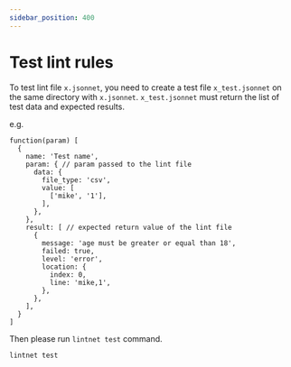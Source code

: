 ```yaml
---
sidebar_position: 400
---
```


# Test lint rules

To test lint file `x.jsonnet`, you need to create a test file `x_test.jsonnet` on the same directory with `x.jsonnet`.
`x_test.jsonnet` must return the list of test data and expected results.

e.g.

```jsonnet
function(param) [
  {
    name: 'Test name',
    param: { // param passed to the lint file
      data: {
        file_type: 'csv',
        value: [
          ['mike', '1'],
        ],
      },
    },
    result: [ // expected return value of the lint file
      {
        message: 'age must be greater or equal than 18',
        failed: true,
        level: 'error',
        location: {
          index: 0,
          line: 'mike,1',
        },
      },
    ],
  }
]
```

Then please run `lintnet test` command.

```sh
lintnet test
```
